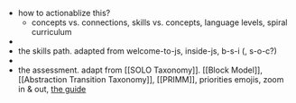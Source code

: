 - how to actionablize this?
	- concepts vs. connections, skills vs. concepts, language levels, spiral curriculum
-
- the skills path. adapted from welcome-to-js, inside-js, b-s-i (, s-o-c?)
-
- the assessment. adapt from [[SOLO Taxonomy]]. [[Block Model]], [[Abstraction Transition Taxonomy]], [[PRIMM]], priorities emojis, zoom in & out, [the guide](https://github.com/DeNepo/class-repository/blob/main/guides/study-tips/self-assessment.md)